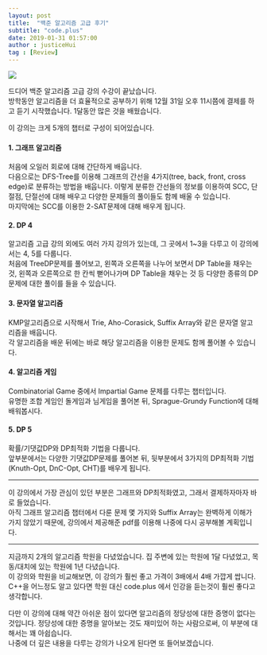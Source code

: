 ```yaml
---
layout: post
title:  "백준 알고리즘 고급 후기"
subtitle: "code.plus"
date: 2019-01-31 01:57:00
author : justiceHui
tag : [Review]
---
```


<img src = "https://i.imgur.com/iHflPXr.png">

드디어 백준 알고리즘 고급 강의 수강이 끝났습니다.<br>
방학동안 알고리즘을 더 효율적으로 공부하기 위해 12월 31일 오후 11시쯤에 결제를 하고 듣기 시작했습니다. 1달동안 많은 것을 배웠습니다.

이 강의는 크게 5개의 챕터로 구성이 되어있습니다.

#### 1. 그래프 알고리즘
처음에 오일러 회로에 대해 간단하게 배웁니다.<br>
다음으로는 DFS-Tree를 이용해 그래프의 간선을 4가지(tree, back, front, cross edge)로 분류하는 방법을 배웁니다. 이렇게 분류한 간선들의 정보를 이용하여 SCC, 단절점, 단절선에 대해 배우고 다양한 문제들의 풀이들도 함께 배울 수 있습니다.<br>
마지막에는 SCC를 이용한 2-SAT문제에 대해 배우게 됩니다.

#### 2. DP 4
알고리즘 고급 강의 외에도 여러 가지 강의가 있는데, 그 곳에서 1~3을 다루고 이 강의에서는 4, 5를 다룹니다.<br>
처음에 TreeDP문제를 풀어보고, 왼쪽과 오른쪽을 나누어 보면서 DP Table을 채우는 것, 왼쪽과 오른쪽으로 한 칸씩 뻗어나가며 DP Table을 채우는 것 등 다양한 종류의 DP문제에 대한 풀이를 들을 수 있습니다.

#### 3. 문자열 알고리즘
KMP알고리즘으로 시작해서 Trie, Aho-Corasick, Suffix Array와 같은 문자열 알고리즘을 배웁니다.<br>
각 알고리즘을 배운 뒤에는 바로 해당 알고리즘을 이용한 문제도 함께 풀어볼 수 있습니다.

#### 4. 알고리즘 게임
Combinatorial Game 중에서 Impartial Game 문제를 다루는 챕터입니다.<br>
유명한 조합 게임인 돌게임과 님게임을 풀어본 뒤, Sprague-Grundy Function에 대해 배워봅시다.

#### 5. DP 5
확률/기댓값DP와 DP최적화 기법을 다룹니다.<br>
앞부분에서는 다양한 기댓값DP문제를 풀어본 뒤, 뒷부분에서 3가지의 DP최적화 기법(Knuth-Opt, DnC-Opt, CHT)를 배우게 됩니다.

<hr>

이 강의에서 가장 관심이 있던 부분은 그래프와 DP최적화였고, 그래서 결제하자마자 바로 들었습니다.<br>
아직 그래프 알고리즘 챕터에서 다룬 문제 몇 가지와 Suffix Array는 완벽하게 이해가 가지 않았기 때문에, 강의에서 제공해준 pdf를 이용해 나중에 다시 공부해볼 계획입니다.

<hr>

지금까지 2개의 알고리즘 학원을 다녔었습니다. 집 주변에 있는 학원에 1달 다녔었고, 목동/대치에 있는 학원에 1년 다녔습니다.<br>
이 강의와 학원을 비교해보면, 이 강의가 훨씬 좋고 가격이 3배에서 4배 가깝게 쌉니다. C++을 어느정도 알고 있다면 학원 대신 code.plus 에서 인강을 듣는것이 훨씬 좋다고 생각합니다.

다만 이 강의에 대해 약간 아쉬운 점이 있다면 알고리즘의 정당성에 대한 증명이 없다는 것입니다. 정당성에 대한 증명을 알아보는 것도 재미있어 하는 사람으로써, 이 부분에 대해서는 꽤 아쉽습니다.<br>
나중에 더 깊은 내용을 다루는 강의가 나오게 된다면 또 들어보겠습니다.
